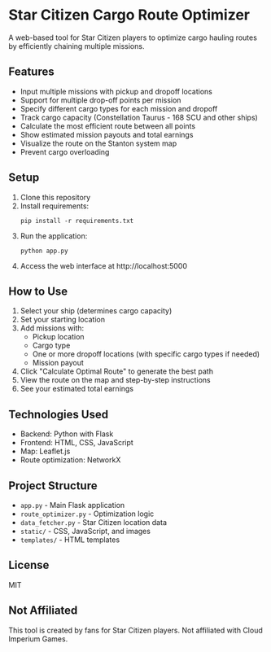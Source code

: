 # Star Citizen Cargo Route Optimizer

A web-based tool for Star Citizen players to optimize cargo hauling routes by efficiently chaining multiple missions.

## Features

- Input multiple missions with pickup and dropoff locations
- Support for multiple drop-off points per mission
- Specify different cargo types for each mission and dropoff
- Track cargo capacity (Constellation Taurus - 168 SCU and other ships)
- Calculate the most efficient route between all points
- Show estimated mission payouts and total earnings
- Visualize the route on the Stanton system map
- Prevent cargo overloading

## Setup

1. Clone this repository
2. Install requirements:
   ```
   pip install -r requirements.txt
   ```
3. Run the application:
   ```
   python app.py
   ```
4. Access the web interface at http://localhost:5000

## How to Use

1. Select your ship (determines cargo capacity)
2. Set your starting location
3. Add missions with:
   - Pickup location
   - Cargo type
   - One or more dropoff locations (with specific cargo types if needed)
   - Mission payout
4. Click "Calculate Optimal Route" to generate the best path
5. View the route on the map and step-by-step instructions
6. See your estimated total earnings

## Technologies Used

- Backend: Python with Flask
- Frontend: HTML, CSS, JavaScript
- Map: Leaflet.js
- Route optimization: NetworkX

## Project Structure

- `app.py` - Main Flask application
- `route_optimizer.py` - Optimization logic
- `data_fetcher.py` - Star Citizen location data
- `static/` - CSS, JavaScript, and images
- `templates/` - HTML templates

## License

MIT

## Not Affiliated

This tool is created by fans for Star Citizen players. Not affiliated with Cloud Imperium Games. 
